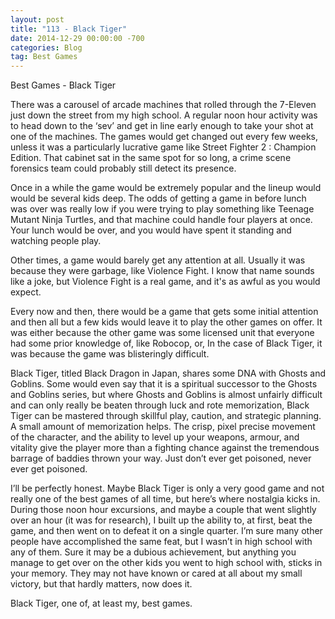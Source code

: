 ```yaml
---
layout: post
title: "113 - Black Tiger"
date: 2014-12-29 00:00:00 -700
categories: Blog
tag: Best Games
---
```


Best Games  -  Black Tiger

There was a carousel of arcade machines that rolled through the 7-Eleven just down the street from my high school. A regular noon hour activity was to head down to the ‘sev’ and get in line early enough to take your shot at one of the machines. The games would get changed out every few weeks, unless it was a particularly lucrative game like Street Fighter 2 : Champion Edition. That cabinet sat in the same spot for so long, a crime scene forensics team could probably still detect its presence.

Once in a while the game would be extremely popular and the lineup would would be several kids deep. The odds of getting a game in before lunch was over was really low if you were trying to play something like Teenage Mutant Ninja Turtles, and that machine could handle four players at once. Your lunch would be over, and you would have spent it standing and watching people play.

Other times, a game would barely get any attention at all. Usually it was because they were garbage, like Violence Fight. I know that name sounds like a joke, but Violence Fight is a real game, and it's as awful as you would expect.

Every now and then, there would be a game that gets some initial attention and then all but a few kids would leave it to play the other games on offer. It was either because the other game was some licensed unit that everyone had some prior knowledge of, like Robocop, or, In the case of Black Tiger, it was because the game was blisteringly difficult.

Black Tiger, titled Black Dragon in Japan, shares some DNA with Ghosts and Goblins. Some would even say that it is a spiritual successor to the Ghosts and Goblins series, but where Ghosts and Goblins is almost unfairly difficult and can only really be beaten through luck and rote memorization, Black Tiger can be mastered through skillful play, caution, and strategic planning. A small amount of memorization helps. The crisp, pixel precise movement of the character, and the ability to level up your weapons, armour, and vitality give the player more than a fighting chance against the tremendous barrage of baddies thrown your way. Just don’t ever get poisoned, never ever get poisoned.

I’ll be perfectly honest. Maybe Black Tiger is only a very good game and not really one of the best games of all time, but here’s where nostalgia kicks in. During those noon hour excursions, and maybe a couple that went slightly over an hour (it was for research), I built up the ability to, at first, beat the game, and then went on to defeat it on a single quarter. I’m sure many other people have accomplished the same feat, but I wasn’t in high school with any of them. Sure it may be a dubious achievement, but anything you manage to get over on the other kids you went to high school with, sticks in your memory. They may not have known or cared at all about my small victory, but that hardly matters, now does it.

Black Tiger, one of, at least my, best games.
        